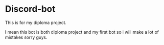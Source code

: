 # Discord-bot
This is for my diploma project.

I mean this bot is both diploma project and my first bot so i will make a lot of mistakes sorry guys.
